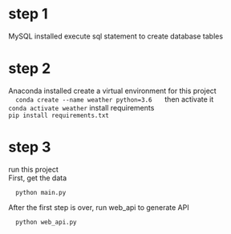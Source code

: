 # step 1
MySQL installed
execute sql statement to create database tables

# step 2
Anaconda installed
create a virtual environment for this project  
    ```  
    conda create --name weather python=3.6   
    ```
    then activate it  
    ```
    conda activate weather
    ```
    install requirements  
    ```
    pip install requirements.txt  
    ```
# step 3 
run this project  
First, get the data  
```
  python main.py  
```
After the first step is over, run web_api to generate API  
```
  python web_api.py  
```
